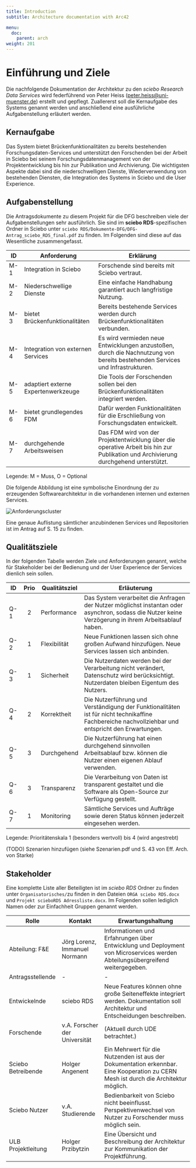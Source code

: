```yaml
---
title: Introduction
subtitle: Architecture documentation with Arc42

menu:
  doc:
    parent: arch
weight: 201
---
```


# Einführung und Ziele

Die nachfolgende Dokumentation der Architektur zu den *sciebo Research Data Services* wird federführend von Peter Heiss (peter.heiss@uni-muenster.de) erstellt und gepflegt. Zuallererst soll die Kernaufgabe des Systems genannt werden und anschließend eine ausführliche Aufgabenstellung erläutert werden.

## Kernaufgabe

Das System bietet Brückenfunktionalitäten zu bereits bestehenden Forschungsdaten-Services und unterstützt den Forschenden bei der Arbeit in Sciebo bei seinem Forschungsdatenmanagement von der Projektentwicklung bis hin zur Publikation und Archivierung. Die wichtigsten Aspekte dabei sind die niederschwelligen Dienste, Wiederverwendung von bestehenden Diensten, die Integration des Systems in Sciebo und die User Experience.

## Aufgabenstellung

Die Antragsdokumente zu diesem Projekt für die DFG beschreiben viele der Aufgabenstellungen sehr ausführlich. Sie sind im **sciebo RDS**-spezifischen Ordner in Sciebo unter `sciebo RDS/Dokumente-DFG/DFG-Antrag_sciebo_RDS_final.pdf` zu finden. Im Folgenden sind diese auf das Wesentliche zusammengefasst.

| ID  |             Anforderung             |                                                              Erklärung                                                              |
|-----|-------------------------------------|-------------------------------------------------------------------------------------------------------------------------------------|
| M-1 |        Integration in Sciebo        |                                            Forschende sind bereits mit Sciebo vertraut.                                             |
| M-2 |      Niederschwellige Dienste       |                                   Eine einfache Handhabung garantiert auch langfristige Nutzung.                                    |
| M-3 |   bietet Brückenfunktionalitäten    |                             Bereits bestehende Services werden durch Brückenfunktionalitäten verbunden.                             |
| M-4 |  Integration von externen Services  |    Es wird vermieden neue Entwicklungen anzustoßen, durch die Nachnutzung von bereits bestehenden Services und Infrastrukturen.     |
| M-5 | adaptiert externe Expertenwerkzeuge |                         Die Tools der Forschenden sollen bei den Brückenfunktionalitäten integriert werden.                         |
| M-6 |      bietet grundlegendes FDM       |                         Dafür werden Funktionalitäten für die Erschließung von Forschungsdaten entwickelt.                          |
| M-7 |     durchgehende Arbeitsweisen      | Das FDM wird von der Projektentwicklung über die operative Arbeit bis hin zur Publikation und Archivierung durchgehend unterstützt. |

Legende: M = Muss, O = Optional

Die folgende Abbildung ist eine symbolische Einordnung der zu erzeugenden Softwarearchitektur in die vorhandenen internen und externen Services.

![Anforderungscluster](/images/anforderungscluster.svg)

Eine genaue Auflistung sämtlicher anzubindenen Services und Repositorien ist im Antrag auf S. 15 zu finden.

## Qualitätsziele

In der folgenden Tabelle werden Ziele und Anforderungen genannt, welche für Stakeholder bei der Bedienung und der User Experience der Services dienlich sein sollen.

| ID  | Prio | Qualitätsziel |                                                                     Erläuterung                                                                      |
|-----|:----:|---------------|------------------------------------------------------------------------------------------------------------------------------------------------------|
| Q-1 |  2   |  Performance  | Das System verarbeitet die Anfragen der Nutzer möglichst instantan oder asynchron, sodass die Nutzer keine Verzögerung in ihrem Arbeitsablauf haben. |
| Q-2 |  1   | Flexibilität  |                           Neue Funktionen lassen sich ohne großen Aufwand hinzufügen. Neue Services lassen sich anbinden.                            |
| Q-3 |  1   |  Sicherheit   |       Die Nutzerdaten werden bei der Verarbeitung nicht verändert, Datenschutz wird berücksichtigt. Nutzerdaten bleiben Eigentum des Nutzers.        |
| Q-4 |  2   |  Korrektheit  |  Die Nutzerführung und Verständigung der Funktionalitäten ist für nicht technikaffine Fachbereiche nachvollziehbar und entspricht den Erwartungen.   |
| Q-5 |  3   |  Durchgehend  |               Die Nutzerführung hat einen durchgehend sinnvollen Arbeitsablauf bzw. können die Nutzer einen eigenen Ablauf verwenden.                |
| Q-6 |  3   |  Transparenz  |                    Die Verarbeitung von Daten ist transparent gestaltet und die Software als Open-Source zur Verfügung gestellt.                     |
| Q-7 |  1   |  Monitoring   |                                Sämtliche Services und Aufträge sowie deren Status können jederzeit eingesehen werden.                                |

Legende: Prioritätenskala 1 (besonders wertvoll) bis 4 (wird angestrebt)

(TODO) Szenarien hinzufügen (siehe Szenarien.pdf und S. 43 von Eff. Arch. von Starke)

## Stakeholder

Eine komplette Liste aller Beteiligten ist im *sciebo RDS* Ordner zu finden unter `Organisatorisches/`zu finden in den Dateien `ORGA sciebo RDS.docx` und `Projekt scieboRDS Adressliste.docx`. Im Folgenden sollen lediglich Namen oder zur Einfachheit Gruppen genannt werden.

|       Rolle        |            Kontakt            |                                                          Erwartungshaltung                                                           |
|--------------------|-------------------------------|--------------------------------------------------------------------------------------------------------------------------------------|
|   Abteilung: F&E   | Jörg Lorenz, Immanuel Normann |     Informationen und Erfahrungen über Entwicklung und Deployment von Microservices werden Abteilungsübergreifend weitergegeben.     |
|  Antragsstellende  |               -               |                                                                  -                                                                   |
|    Entwickelnde    |          sciebo RDS           |   Neue Features können ohne große Seiteneffekte integriert werden. Dokumentation soll Architektur und Entscheidungen beschreiben.    |
|     Forschende     | v.A. Forscher der Universität |                                                   (Aktuell durch UDE betrachtet.)                                                    |
| Sciebo Betreibende |        Holger Angenent        | Ein Mehrwert für die Nutzenden ist aus der Dokumentation erkennbar. Eine Kooperation zu CERN Mesh ist durch die Architektur möglich. |
|   Sciebo Nutzer    |       v.A. Studierende        |             Bedienbarkeit von Sciebo nicht beeinflusst. Perspektivenwechsel von Nutzer zu Forschender muss möglich sein.             |
| ULB Projektleitung |       Holger Przibytzin       |                        Eine Übersicht und Beschreibung der Architektur zur Kommunikation der Projektführung.   

